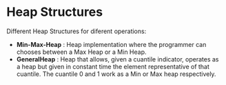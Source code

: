 # Heap Structures

Different Heap Structures for diferent operations:

- **Min-Max-Heap** : Heap implementation where the programmer can chooses between a Max Heap or a Min Heap.
- **GeneralHeap** : Heap that allows, given a cuantile indicator, operates as a heap but given in constant time the element representative of that cuantile. The cuantile 0 and 1 work as a Min or Max heap respectively.